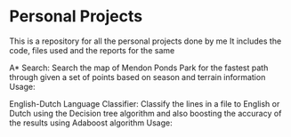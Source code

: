 # Personal Projects

This is a repository for all the personal projects done by me
It includes the code, files used and the reports for the same

A* Search:
Search the map of Mendon Ponds Park for the fastest path through given a set of points based on season and terrain information
Usage:

English-Dutch Language Classifier:
Classify the lines in a file to English or Dutch using the Decision tree algorithm and also boosting the accuracy of the results using Adaboost algorithm
Usage:
